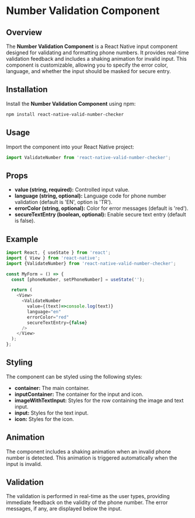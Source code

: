 # Number Validation Component
## Overview
The **Number Validation Component** is a React Native input component designed for validating and formatting phone numbers. It provides real-time validation feedback and includes a shaking animation for invalid input. This component is customizable, allowing you to specify the error color, language, and whether the input should be masked for secure entry.

## Installation
Install the **Number Validation Component** using npm:

```bash
npm install react-native-valid-number-checker
```

## Usage
Import the component into your React Native project:
```javascript
import ValidateNumber from 'react-native-valid-number-checker';
```

## Props
- **value (string, required):** Controlled input value.
- **language (string, optional):** Language code for phone number validation (default is 'EN', option is 'TR').
- **errorColor (string, optional):** Color for error messages (default is 'red').
- **secureTextEntry (boolean, optional):** Enable secure text entry (default is false).


## Example

```javascript
import React, { useState } from 'react';
import { View } from 'react-native';
import {ValidateNumber} from 'react-native-valid-number-checker';

const MyForm = () => {
  const [phoneNumber, setPhoneNumber] = useState('');

  return (
    <View>
      <ValidateNumber
        value={(text)=>console.log(text)}
        language="en"
        errorColor="red"
        secureTextEntry={false}
      />
    </View>
  );
};
```

## Styling

The component can be styled using the following styles:

- **container:** The main container.
- **inputContainer:** The container for the input and icon.
- **imageWithTextInput:** Styles for the row containing the image and text input.
- **input:** Styles for the text input.
- **icon:** Styles for the icon.

## Animation
The component includes a shaking animation when an invalid phone number is detected. This animation is triggered automatically when the input is invalid.

## Validation
The validation is performed in real-time as the user types, providing immediate feedback on the validity of the phone number. The error messages, if any, are displayed below the input.